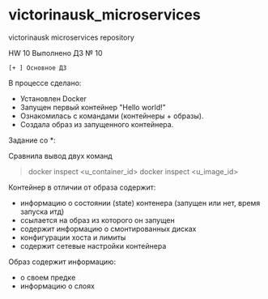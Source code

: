# victorinausk_microservices
victorinausk microservices repository

HW 10
Выполнено ДЗ № 10

    [+ ] Основное ДЗ

В процессе сделано:

* Установлен Docker
* Запущен первый контейнер "Hello world!"
* Ознакомилась с командами (контейнеры + образы).
* Создалa образ из запущенного контейнера.

Задание со *:

Сравнила вывод двух команд
>docker inspect <u_container_id>
>docker inspect <u_image_id>

Контейнер в отличии от образа содержит:
- информацию о состоянии (state) контенера (запущен или нет, время запуска итд)
- ссылается на образ из которого он запущен
- содержит информацию о смонтированных дисках
- конфигурации хоста и лимиты
- содержит сетевые настройки контейнера

Образ содержит информацию:
- о своем предке
- информацию о слоях




